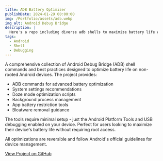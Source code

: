 ```yaml
---
title: ADB Battery Optimizer
publishDate: 2024-01-29 00:00:00
img: /Portfolio/assets/adb.webp
img_alt: Android Debug Bridge
description: |
  Here's a repo including diverse adb shells to maximize battery life and sot on non-rooted android
tags:
  - Android
  - Shell
  - Debugging
---
```


A comprehensive collection of Android Debug Bridge (ADB) shell commands and best practices designed to optimize battery life on non-rooted Android devices. The project provides:

- ADB commands for advanced battery optimization
- System settings recommendations
- Doze mode optimization scripts
- Background process management
- App battery restriction tools
- Bloatware removal guidance

The tools require minimal setup - just the Android Platform Tools and USB debugging enabled on your device. Perfect for users looking to maximize their device's battery life without requiring root access.

All optimizations are reversible and follow Android's official guidelines for device management.

[View Project on GitHub](https://github.com/yourusername/NO-ROOT-battery-optimization)
